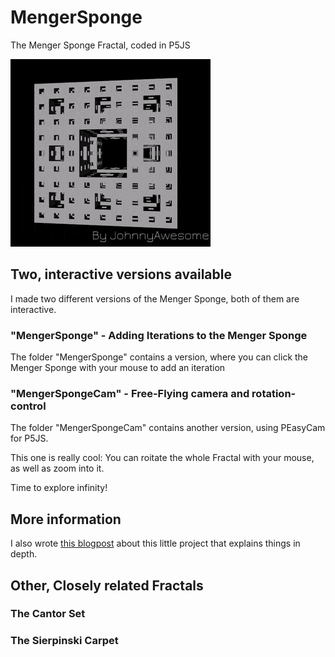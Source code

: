 # MengerSponge
The Menger Sponge Fractal, coded in P5JS

![Menger Sponge](https://raw.githubusercontent.com/johnnyawesome/MengerSponge/main/MengerSponge/DemoImages/MengerSpongeText.gif)

## Two, interactive versions available

I made two different versions of the Menger Sponge, both of them are interactive.

### "MengerSponge" - Adding Iterations to the Menger Sponge

The folder "MengerSponge" contains a version, where you can click the Menger Sponge with your mouse to add an iteration

### "MengerSpongeCam" - Free-Flying camera and rotation-control

The folder "MengerSpongeCam" contains another version, using PEasyCam for P5JS.

This one is really cool: You can roitate the whole Fractal with your mouse, as well as zoom into it.

Time to explore infinity!

## More information
I also wrote  [this blogpost](https://breaksome.tech/creating-a-fractal-tree-in-p5js/)  about this little project that explains things in depth.

## Other, Closely related Fractals

### The Cantor Set

### The Sierpinski Carpet
